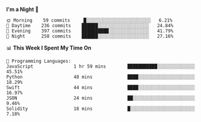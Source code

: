 <!--START_SECTION:waka-->
**I'm a Night 🦉** 

```text
🌞 Morning    59 commits     █░░░░░░░░░░░░░░░░░░░░░░░░   6.21% 
🌆 Daytime    236 commits    ██████░░░░░░░░░░░░░░░░░░░   24.84% 
🌃 Evening    397 commits    ██████████░░░░░░░░░░░░░░░   41.79% 
🌙 Night      258 commits    ██████░░░░░░░░░░░░░░░░░░░   27.16%

```


📊 **This Week I Spent My Time On** 

```text
💬 Programming Languages: 
JavaScript               1 hr 59 mins        ███████████░░░░░░░░░░░░░░   45.51% 
Python                   48 mins             ████░░░░░░░░░░░░░░░░░░░░░   18.29% 
Swift                    44 mins             ████░░░░░░░░░░░░░░░░░░░░░   16.97% 
JSON                     24 mins             ██░░░░░░░░░░░░░░░░░░░░░░░   9.46% 
Solidity                 18 mins             █░░░░░░░░░░░░░░░░░░░░░░░░   7.18%

```


<!--END_SECTION:waka-->
